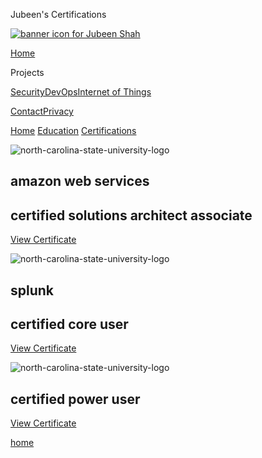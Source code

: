 Jubeen's Certifications              

[![banner icon for Jubeen Shah](https://project-odyssey.s3.us-east-2.amazonaws.com/d130db536435d20d7579fafb511ca245.svg)](../index.markdown)

[Home](../index.markdown)

Projects

[Security](../projects/security.markdown)[DevOps](../projects/devops.markdown)[Internet of Things](../projects/iot.markdown)

[Contact](mailto:jnshah2@ncsu.edu)[Privacy](../privacy.markdown)

[Home](../index.markdown)
[Education](../projects.markdown)
[Certifications](../education/certifications.markdown)

![north-carolina-state-university-logo](https://project-odyssey.s3.us-east-2.amazonaws.com/aea2af8e6b56c58710b20b1dfc3c3735.jpg)

amazon web services
-------------------

certified solutions architect associate
---------------------------------------

[View Certificate](https://project-odyssey.s3.us-east-2.amazonaws.com/Odyssey-Resources/Certificates/AWS/DA8E67A0070225123C28DC6177D8D347.pdf)

![north-carolina-state-university-logo](https://project-odyssey.s3.us-east-2.amazonaws.com/fb349c5e1b64c80b91084bcf6c2ee79e.jpg)

splunk
------

certified core user
-------------------

[View Certificate](https://project-odyssey.s3.us-east-2.amazonaws.com/Odyssey-Resources/Certificates/Splunk/EF072DD9F450528B28C950B567E54400.pdf)

![north-carolina-state-university-logo](https://project-odyssey.s3.us-east-2.amazonaws.com/fb349c5e1b64c80b91084bcf6c2ee79e.jpg)


certified power user
--------------------

[View Certificate](https://project-odyssey.s3.us-east-2.amazonaws.com/Odyssey-Resources/Certificates/Splunk/C8500F4B3A8ED2A12E27A3A530FFC852.pdf)

[home](javascript:history.back();)
